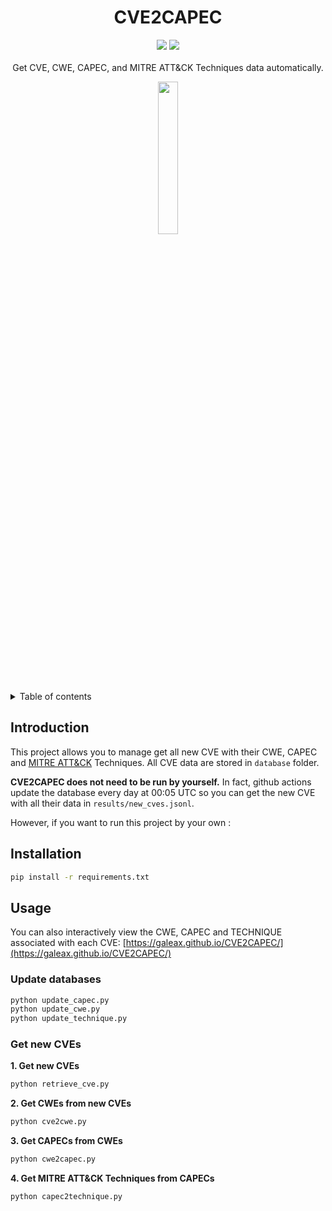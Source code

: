 <a name="readme-top"></a>
<div align="center">
  <h1 align="center">CVE2CAPEC</h1>
  <p align="center">
    <a href="https://www.python.org/"><img src="https://img.shields.io/badge/Python-v3.11.9-blue?style=for-the-badge&logo=Python"></a> <a href="https://github.com/Galeax/CVE2CAPEC"><img src="https://img.shields.io/badge/Github-35495E?logo=GitHub&style=for-the-badge"></a><br/><br/>
    Get CVE, CWE, CAPEC, and MITRE ATT&CK Techniques data automatically.
  </p>
</div>

<div align="center">
    <img src="https://galeax.com/wp-content/uploads/2024/01/logo_galeax_blue-e1705315482396.png" width=25%>
</div>

<!-- TABLE OF CONTENTS -->
<details>
  <summary>Table of contents</summary>
  <ol>
    <li><a href="#introduction">Introduction</a></li>
    <li>
      <a href="#installation">Installation</a>
    </li>
    <li><a href="#usage">Usage</a>
      <ul>
        <li><a href="#update-databases">Update databases</a></li>
        <li><a href="#get-new-cves">Get new CVEs</a></li>
      </ul>
     </li>
  </ol>
</details>

## Introduction 

This project allows you to manage get all new CVE with their CWE, CAPEC and [MITRE ATT&CK](https://attack.mitre.org/) Techniques.
All CVE data are stored in `database` folder.


**CVE2CAPEC does not need to be run by yourself.**
In fact, github actions update the database every day at 00:05 UTC so you can get the new CVE with all their data in `results/new_cves.jsonl`.

However, if you want to run this project by your own : 

## Installation

```sh
pip install -r requirements.txt
```

## Usage

You can also interactively view the CWE, CAPEC and TECHNIQUE associated with each CVE:
[https://galeax.github.io/CVE2CAPEC/](https://galeax.github.io/CVE2CAPEC/)

### Update databases

```sh
python update_capec.py
python update_cwe.py
python update_technique.py
```

### Get new CVEs

 **1. Get new CVEs**
```sh
python retrieve_cve.py
```
**2. Get CWEs from new CVEs**
```sh
python cve2cwe.py
```
**3. Get CAPECs from CWEs**
```sh
python cwe2capec.py
```
**4. Get MITRE ATT&CK Techniques from CAPECs**
```sh
python capec2technique.py
```